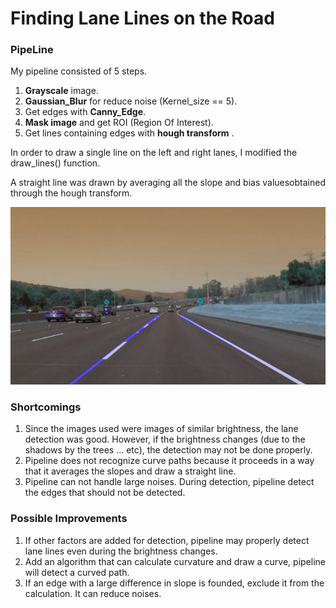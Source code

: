 # **Finding Lane Lines on the Road** 

[image1]: ./test_images_output/solidWhiteCurve.jpg "solidWhiteCurve output"

### PipeLine

My pipeline consisted of 5 steps.

1. **Grayscale** image.
2. **Gaussian_Blur** for reduce noise (Kernel_size == 5). 
3. Get edges with **Canny_Edge**.
4. **Mask image** and get ROI (Region Of Interest).
5. Get lines containing edges with **hough transform** .   

In order to draw a single line on the left and right lanes, I modified the draw_lines() function.

A straight line was drawn by averaging all the slope and bias values ​​obtained through the hough transform.

![alt text][image1]

### Shortcomings

1. Since the images used were images of similar brightness, the lane detection was good. However, if the brightness changes (due to the shadows by the trees ... etc), the detection may not be done properly.
2. Pipeline does not recognize curve paths because it proceeds in a way that it averages the slopes and draw a straight line.
3. Pipeline can not handle large noises. During detection, pipeline detect the edges that should not be detected.

### Possible Improvements

1. If other factors are added for detection, pipeline may properly detect lane lines even during the brightness changes.
2. Add an algorithm that can calculate curvature and draw a curve, pipeline will detect a curved path.
3. If an edge with a large difference in slope is founded, exclude it from the calculation. It can reduce noises. 

